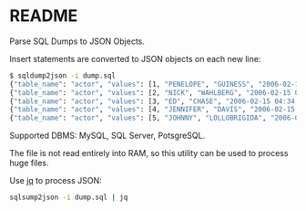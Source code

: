 # README

Parse SQL Dumps to JSON Objects.

Insert statements are converted to JSON objects on each new line:

```bash
$ sqldump2json -i dump.sql
{"table_name": "actor", "values": [1, "PENELOPE", "GUINESS", "2006-02-15 04:34:33"]}
{"table_name": "actor", "values": [2, "NICK", "WAHLBERG", "2006-02-15 04:34:33"]}
{"table_name": "actor", "values": [3, "ED", "CHASE", "2006-02-15 04:34:33"]}
{"table_name": "actor", "values": [4, "JENNIFER", "DAVIS", "2006-02-15 04:34:33"]}
{"table_name": "actor", "values": [5, "JOHNNY", "LOLLOBRIGIDA", "2006-02-15 04:34:33"]}
```

Supported DBMS: MySQL, SQL Server, PotsgreSQL.

The file is not read entirely into RAM, so this utility can be used to process huge files.

Use [jq](https://github.com/jqlang/jq) to process JSON:

```bash
sqlsump2json -i dump.sql | jq
```
